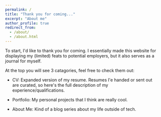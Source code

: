 ```yaml
---
permalink: /
title: "Thank you for coming..."
excerpt: "About me"
author_profile: true
redirect_from: 
  - /about/
  - /about.html
---
```


To start, I'd like to thank you for coming. I essentially made this website for displaying my (limited) feats to potential employers, but it also serves as a journal for myself. 

At the top you will see 3 catagories, feel free to check them out:

 * CV: Expanded version of my resume. Resumes I'e handed or sent out are curated, so here's the full description of my experience/qualifications. 
 
 * Portfolio: My personal projects that I think are really cool. 
 
 * About Me: Kind of a blog series about my life outside of tech. 
